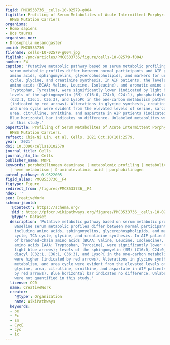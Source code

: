 ```yaml
---
figid: PMC8533736__cells-10-02579-g004
figtitle: Profiling of Serum Metabolites of Acute Intermittent Porphyria and Asymptomatic
  HMBS Mutation Carriers
organisms:
- Homo sapiens
- Bos taurus
organisms_ner:
- Drosophila melanogaster
pmcid: PMC8533736
filename: cells-10-02579-g004.jpg
figlink: /pmc/articles/PMC8533736/figure/cells-10-02579-f004/
number: F4
caption: 'Putative metabolic pathway based on serum metabolic profiling results. Baseline
  serum metabolic profiles differ between normal participants and AIP patients, including
  amino acids, sphingomyelins, glycerophospholipids, and markers for urea cycle, TCA
  cycle, glycine, and creatinine synthesis. In AIP patients, the levels of branched-chain
  amino acids (BCAA: Valine, Leucine, Isoleucine), and aromatic amino acids (AAA:
  Tryptophan, Tyrosine), were significantly lower (indicated by light blue arrows);
  levels of the sphingomyelin (SM) (C16:0, C24:0, C24:1), phosphatidylcholine diacyl
  (C32:1, C36:1, C36:3), and LysoPC in the one-carbon metabolism pathway were higher
  (indicated by red arrows). Alterations in glycine synthesis, creatinine metabolism,
  and urea cycle were evident from the elevated levels of serine, sarcosine, glycine,
  urea, citrulline, ornithine, and aspartate in AIP patients (indicated by red arrows).
  Blue horizontal bar indicates no difference. Unlabeled metabolites were not quantified
  in this study.'
papertitle: Profiling of Serum Metabolites of Acute Intermittent Porphyria and Asymptomatic
  HMBS Mutation Carriers.
reftext: Chia-Ni Lin, et al. Cells. 2021 Oct;10(10):2579.
year: '2021'
doi: 10.3390/cells10102579
journal_title: Cells
journal_nlm_ta: Cells
publisher_name: MDPI
keywords: porphobilinogen deaminase | metabolomic profiling | metabolic reprogramming
  | heme metabolism | δ-aminolevulinic acid | porphobilinogen
automl_pathway: 0.9522005
figid_alias: PMC8533736__F4
figtype: Figure
redirect_from: /figures/PMC8533736__F4
ndex: ''
seo: CreativeWork
schema-jsonld:
  '@context': https://schema.org/
  '@id': https://pfocr.wikipathways.org/figures/PMC8533736__cells-10-02579-g004.html
  '@type': Dataset
  description: 'Putative metabolic pathway based on serum metabolic profiling results.
    Baseline serum metabolic profiles differ between normal participants and AIP patients,
    including amino acids, sphingomyelins, glycerophospholipids, and markers for urea
    cycle, TCA cycle, glycine, and creatinine synthesis. In AIP patients, the levels
    of branched-chain amino acids (BCAA: Valine, Leucine, Isoleucine), and aromatic
    amino acids (AAA: Tryptophan, Tyrosine), were significantly lower (indicated by
    light blue arrows); levels of the sphingomyelin (SM) (C16:0, C24:0, C24:1), phosphatidylcholine
    diacyl (C32:1, C36:1, C36:3), and LysoPC in the one-carbon metabolism pathway
    were higher (indicated by red arrows). Alterations in glycine synthesis, creatinine
    metabolism, and urea cycle were evident from the elevated levels of serine, sarcosine,
    glycine, urea, citrulline, ornithine, and aspartate in AIP patients (indicated
    by red arrows). Blue horizontal bar indicates no difference. Unlabeled metabolites
    were not quantified in this study.'
  license: CC0
  name: CreativeWork
  creator:
    '@type': Organization
    name: WikiPathways
  keywords:
  - pe
  - Pc
  - sm
  - CycE
  - cyc
  - ix
---
```

